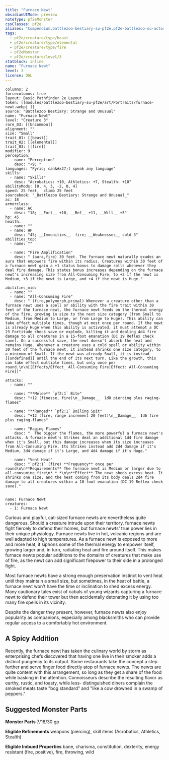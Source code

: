 ```yaml
---
title: "Furnace Newt"
obsidianUIMode: preview
noteType: pf2eMonster
cssClasses: pf2e
aliases: "Compendium.battlezoo-bestiary-su-pf2e.pf2e-battlezoo-su-actors.Actor.gSHnOyCBLT68yOYn" 
tags:
  - pf2e/creature/type/beast
  - pf2e/creature/type/elemental
  - pf2e/creature/type/fire
  - pf2eMonster
  - pf2e/creature/level/3
statblock: inline
name: "Furnace Newt"
level: 3
license: OGL
---
```


```statblock
columns: 2
forcecolumns: true
layout: Basic Pathfinder 2e Layout
token: [[modules/battlezoo-bestiary-su-pf2e/art/Portraits/furnace-newt.webp| ]]
source: "Battlezoo Bestiary: Strange and Unusual"
name: "Furnace Newt"
level: "Creature 3"
rare_03: [[Uncommon]]
alignment: ""
size: "Small"
trait_01: [[beast]]
trait_02: [[elemental]]
trait_03: [[fire]]
modifier: 9
perception:
  - name: "Perception"
    desc: "+9; "
languages: "Pyric; can&#x27;t speak any language"
skills:
  - name: "Skills"
    desc: "Acrobatics: +10, Athletics: +7, Stealth: +10"
abilityMods: [0, 4, 3, -2, 0, 4]
speed: 25 feet,  climb 25 feet
sourcebook: "_Battlezoo Bestiary: Strange and Unusual_"
ac: 18
armorclass:
  - name: AC
    desc: "18; __Fort__ +10, __Ref__ +11, __Will__ +5"
hp: 45
health:
  - name: ""
  - name: HP
    desc: "45; __Immunities__  fire; __Weaknesses__ cold 3"
abilities_top:
  - name: ""

  - name: "Fire Amplification"
    desc: " (aura,fire) 30 feet. The furnace newt naturally exudes an aura that empowers fire within its radius. Creatures within 30 feet of a furnace newt gain a +1 status bonus to damage rolls whenever they deal fire damage. This status bonus increases depending on the furnace newt's increasing size from All-Consuming Fire, to +2 if the newt is Medium, +3 if the newt is Large, and +4 if the newt is Huge."

abilities_mid:
  - name: ""
  - name: "All-Consuming Fire"
    desc: " (fire,polymorph,primal) Whenever a creature other than a furnace newt uses a spell or ability with the fire trait within 30 feet of the furnace newt, the furnace newt feeds on the thermal energy of the fire, growing in size to the next size category (from Small to Medium, from Medium to Large, or from Large to Huge). This ability can take effect multiple times, though at most once per round. If the newt is already Huge when this ability is activated, it must attempt a DC 23 Fortitude check save or explode, killing it and dealing 4d4 fire damage to all creatures in a 15-foot emanation (DC 19 Reflex check save). On a successful save, the newt doesn't absorb the heat and remains Huge. Whenever a creature uses a cold spell or ability within 30 feet of the furnace newt, it instead shrinks one size category, to a minimum of Small. If the newt was already Small, it is instead [[undefined]] until the end of its next turn. Like the growth, this can take effect multiple times, but only once per round.\n\n[[Effects/Effect_ All-Consuming Fire|Effect: All-Consuming Fire]]"

attacks:
  - name: ""

  - name: "**Melee** `pf2:1` Bite"
    desc: "+12 (finesse, fire)\n__Damage__  1d8 piercing plus raging-flames"

  - name: "**Ranged** `pf2:1` Boiling Spit"
    desc: "+12 (fire, range increment 20 feet)\n__Damage__  1d6 fire plus raging-flames"

  - name: "Raging Flames"
    desc: "  The bigger the flames, the more powerful a furnace newt's attacks. A furnace newt's Strikes deal an additional 1d4 fire damage when it's Small, but this damage increases when its size increases from All-Consuming Fire. Its Strikes instead add 2d4 damage if it's Medium, 3d4 damage if it's Large, and 4d4 damage if it's Huge."

  - name: "Vent Heat"
    desc: "`pf2:1` (fire) **Frequency** once per round\n\n**Requirements** The furnace newt is Medium or larger due to all-consuming fire\n* * *\n\n**Effect** The newt sheds excess heat. It shrinks one size, and the heat coming from its body deals 2d4 fire damage to all creatures within a 10-foot emanation (DC 19 Reflex check save)."
 
```

```encounter-table
name: Furnace Newt
creatures:
  - 1: Furnace Newt
```



Curious and playful, cat-sized furnace newts are nevertheless quite dangerous. Should a creature intrude upon their territory, furnace newts fight fiercely to defend their homes, but furnace newts' true power lies in their unique physiology. Furnace newts live in hot, volcanic regions and are well adapted to high temperatures. As a furnace newt is exposed to more and more heat, it siphons some of the thermal energy to empower itself, growing larger and, in turn, radiating heat and fire around itself. This makes furnace newts popular additions to the domains of creatures that make use of fire, as the newt can add significant firepower to their side in a prolonged fight.

Most furnace newts have a strong enough preservation instinct to vent heat until they maintain a small size, but sometimes, in the heat of battle, a furnace newt won't have the time or inclination to shed excess energy. Many cautionary tales exist of cabals of young wizards capturing a furnace newt to defend their tower but then accidentally detonating it by using too many fire spells in its vicinity.

Despite the danger they present, however, furnace newts also enjoy popularity as companions, especially among blacksmiths who can provide regular access to a comfortably hot environment.

## A Spicy Addition

Recently, the furnace newt has taken the culinary world by storm as enterprising chefs discovered that having one live in their smoker adds a distinct pungency to its output. Some restaurants take the concept a step further and serve finger food directly atop of furnace newts. The newts are quite content with this arrangement, so long as they get a share of the food while basking in the attention. Connoisseurs describe the resulting flavor as earthy, rustic, and toasty, while less- distinguished diners complain the smoked meats taste "bog standard" and "like a cow drowned in a swamp of peppers."

## Suggested Monster Parts

**Monster Parts** 7/18/30 gp

**Eligible Refinements** weapons (piercing), skill items (Acrobatics, Athletics, Stealth)

**Eligible Imbued Properties** bane, charisma, constitution, dexterity, energy resistant (fire, positive), fire, throwing, wild
